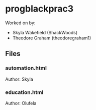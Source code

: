 # progblackprac3

Worked on by:
- Skyla Wakefield (ShackWoods)
- Theodore Graham (theodoregraham1)

## Files

### automation.html
Author: Skyla

### education.html
Author: Olufela